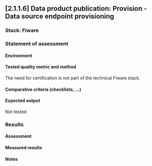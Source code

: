## [2.1.1.6] Data product publication: Provision - Data source endpoint provisioning

### Stack: Fiware

### Statement of assessment

#### Environment

#### Tested quality metric and method

The need for certification is not part of the technical Fiware stack.

#### Comparative criteria (checklists, ...)

#### Expected output

Not tested

### Results

#### Assessment

#### Measured results


#### Notes

